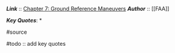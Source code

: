 ***Link***      :: [Chapter 7: Ground Reference Maneuvers](https://www.faa.gov/sites/faa.gov/files/regulations_policies/handbooks_manuals/aviation/airplane_handbook/08_afh_ch7.pdf)
***Author*** :: [[FAA]]

***Key Quotes***:
* 

#source

#todo :: add key quotes